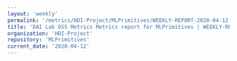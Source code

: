 ```yaml
---
layout: 'weekly'
permalink: '/metrics/HDI-Project/MLPrimitives/WEEKLY-REPORT-2020-04-12'
title: 'DAI Lab OSS Metrics Metrics report for MLPrimitives | WEEKLY-REPORT-2020-04-12'
organization: 'HDI-Project'
repository: 'MLPrimitives'
current_date: '2020-04-12'
---
```

